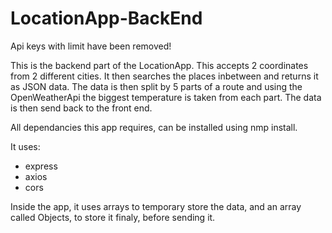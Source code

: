 # LocationApp-BackEnd

Api keys with limit have been removed!

This is the backend part of the LocationApp. This accepts 2 coordinates from 2 different cities. It then searches the places inbetween and returns it as JSON data. The data is then split by 5 parts of a route and using the OpenWeatherApi the biggest temperature is taken from each part. The data is then send back to the front end. 

All dependancies this app requires, can be installed using nmp install.

It uses:
- express
- axios
- cors

Inside the app, it uses arrays to temporary store the data, and an array called Objects, to store it finaly, before sending it.

